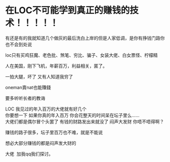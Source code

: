 # 在LOC不可能学到真正的赚钱的技术！！！！！


有还是有的我就知道几个做灰的最后洗白上岸的<img src="static/image/smiley/default/lol.gif" smilieid="12" border="0" alt="" />但是人家低调，是你有挣钱门路你也不会到处说

loc只有买鸡狂魔、老色批、煞笔、穷比、骗子、女装大佬、白女票怪、柠檬精

 人在美国，刚下飞机，年薪百万，利益相关，匿了。

一拍大腿，坏了 又有人知道我穷了

oneman賣nat也能賺錢

要多听听长者的教诲

LOC 我见过的年入百万的大佬就有好几个<br />
你要想一下 如果你真的年入百万 你会花整天的时间呆在坛子里么……<br />
大佬们都是偶尔冒个头罢了 有钱的财路发出来就没了 闷声大发财 你唔不唔得啊？<img id="aimg_U5ylB" onclick="zoom(this, this.src, 0, 0, 0)" class="zoom" src="https://cdn.jsdelivr.net/gh/hishis/forum-master/public/images/patch.gif" onmouseover="img_onmouseoverfunc(this)" onload="thumbImg(this)" border="0" alt="" />

赚钱的路子很多，坛子里百万也不难，就是不能说<img src="static/image/smiley/default/titter.gif" smilieid="9" border="0" alt="" />

想必大部分赚钱的都是闷声发大财的

大佬&nbsp;&nbsp;加我qq我们探讨。 
